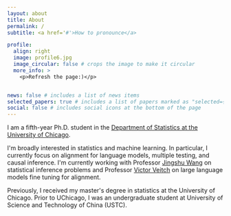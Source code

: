 ```yaml
---
layout: about
title: About
permalink: /
subtitle: <a href='#'>How to pronounce</a>

profile:
  align: right
  image: profile6.jpg
  image_circular: false # crops the image to make it circular
  more_info: >
    <p>Refresh the page:)</p>


news: false # includes a list of news items
selected_papers: true # includes a list of papers marked as "selected={true}"
social: false # includes social icons at the bottom of the page
---
```


I am a fifth-year Ph.D. student in the [Department of Statistics at the University of Chicago](https://stat.uchicago.edu/).

I'm broadly interested in statistics and machine learning. In particular, I currently focus on alignment for language models, multiple testing, and causal inference. I'm currently working with Professor [Jingshu Wang](https://jingshuw.org/) on statistical inference problems and Professor [Victor Veitch](http://victorveitch.com/) on large language models fine tuning for alignment.
 
Previously, I received my master's degree in statistics at the University of Chicago. Prior to UChicago, I was an undergraduate student at University of Science and Technology of China (USTC).
